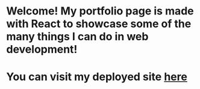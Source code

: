 <h1>Welcome! My portfolio page is made with React to showcase some of the many things I can do in web development!<h1>

You can visit my deployed site <a href='https://kevinyang.herokuapp.com/' target='_blank'>here<a>